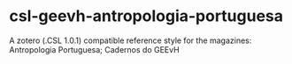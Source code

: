 # csl-geevh-antropologia-portuguesa
A zotero (.CSL 1.0.1) compatible reference style for the magazines: Antropologia Portuguesa; Cadernos do GEEvH
